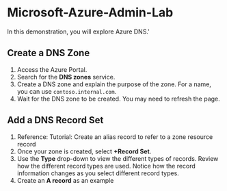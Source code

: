 # Microsoft-Azure-Admin-Lab
In this demonstration, you will explore Azure DNS.'

## Create a DNS Zone

1. Access the Azure Portal.
2. Search for the **DNS zones** service.
3. Create a DNS zone and explain the purpose of the zone. For a name, you can use `contoso.internal.com`.
4. Wait for the DNS zone to be created. You may need to refresh the page.


## Add a DNS Record Set

1. Reference: Tutorial: Create an alias record to refer to a zone resource record
2. Once your zone is created, select **+Record Set**.
3. Use the **Type** drop-down to view the different types of records. Review how the different record types are used. Notice how the record information changes as you select different record types.
4. Create an **A record** as an example
